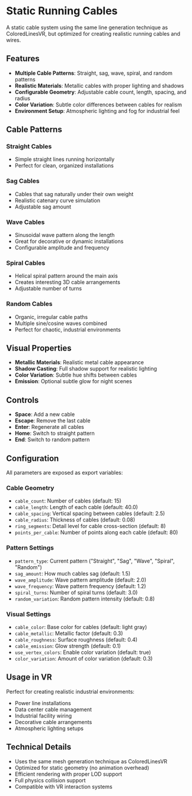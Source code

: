 # Static Running Cables

A static cable system using the same line generation technique as ColoredLinesVR, but optimized for creating realistic running cables and wires.

## Features

- **Multiple Cable Patterns**: Straight, sag, wave, spiral, and random patterns
- **Realistic Materials**: Metallic cables with proper lighting and shadows
- **Configurable Geometry**: Adjustable cable count, length, spacing, and radius
- **Color Variation**: Subtle color differences between cables for realism
- **Environment Setup**: Atmospheric lighting and fog for industrial feel

## Cable Patterns

### Straight Cables
- Simple straight lines running horizontally
- Perfect for clean, organized installations

### Sag Cables
- Cables that sag naturally under their own weight
- Realistic catenary curve simulation
- Adjustable sag amount

### Wave Cables
- Sinusoidal wave pattern along the length
- Great for decorative or dynamic installations
- Configurable amplitude and frequency

### Spiral Cables
- Helical spiral pattern around the main axis
- Creates interesting 3D cable arrangements
- Adjustable number of turns

### Random Cables
- Organic, irregular cable paths
- Multiple sine/cosine waves combined
- Perfect for chaotic, industrial environments

## Visual Properties

- **Metallic Materials**: Realistic metal cable appearance
- **Shadow Casting**: Full shadow support for realistic lighting
- **Color Variation**: Subtle hue shifts between cables
- **Emission**: Optional subtle glow for night scenes

## Controls

- **Space**: Add a new cable
- **Escape**: Remove the last cable
- **Enter**: Regenerate all cables
- **Home**: Switch to straight pattern
- **End**: Switch to random pattern

## Configuration

All parameters are exposed as export variables:

### Cable Geometry
- `cable_count`: Number of cables (default: 15)
- `cable_length`: Length of each cable (default: 40.0)
- `cable_spacing`: Vertical spacing between cables (default: 2.5)
- `cable_radius`: Thickness of cables (default: 0.08)
- `ring_segments`: Detail level for cable cross-section (default: 8)
- `points_per_cable`: Number of points along each cable (default: 80)

### Pattern Settings
- `pattern_type`: Current pattern ("Straight", "Sag", "Wave", "Spiral", "Random")
- `sag_amount`: How much cables sag (default: 1.5)
- `wave_amplitude`: Wave pattern amplitude (default: 2.0)
- `wave_frequency`: Wave pattern frequency (default: 1.2)
- `spiral_turns`: Number of spiral turns (default: 3.0)
- `random_variation`: Random pattern intensity (default: 0.8)

### Visual Settings
- `cable_color`: Base color for cables (default: light gray)
- `cable_metallic`: Metallic factor (default: 0.3)
- `cable_roughness`: Surface roughness (default: 0.4)
- `cable_emission`: Glow strength (default: 0.1)
- `use_vertex_colors`: Enable color variation (default: true)
- `color_variation`: Amount of color variation (default: 0.3)

## Usage in VR

Perfect for creating realistic industrial environments:
- Power line installations
- Data center cable management
- Industrial facility wiring
- Decorative cable arrangements
- Atmospheric lighting setups

## Technical Details

- Uses the same mesh generation technique as ColoredLinesVR
- Optimized for static geometry (no animation overhead)
- Efficient rendering with proper LOD support
- Full physics collision support
- Compatible with VR interaction systems
